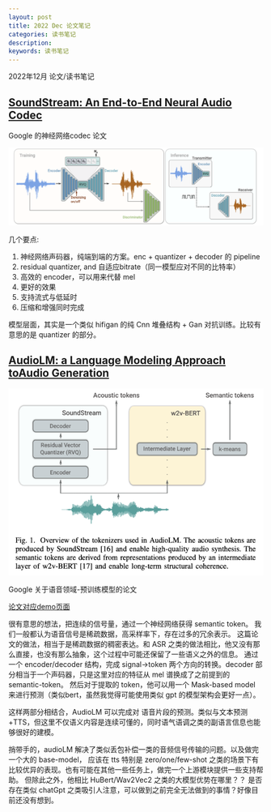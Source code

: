 ```yaml
---
layout: post
title: 2022 Dec 论文笔记
categories: 读书笔记
description: 
keywords: 读书笔记
---
```

2022年12月 论文/读书笔记



## [SoundStream: An End-to-End Neural Audio Codec](https://arxiv.org/pdf/2107.03312.pdf)

Google 的神经网络codec 论文

<div style="text-align: center"><img src="https://github.com/Liu-Feng-deeplearning/Liu-Feng-deeplearning.github.io/blob/master/images/posts/2022/2022-12-27-papers-codec.png?raw=true" width="800" /></div>

几个要点: 
1. 神经网络声码器，纯端到端的方案。enc + quantizer + decoder 的 pipeline
2. residual quantizer, and 自适应bitrate（同一模型应对不同的比特率）
3. 高效的 encoder，可以用来代替 mel 
4. 更好的效果
5. 支持流式与低延时
6. 压缩和增强同时完成

模型层面，其实是一个类似 hifigan 的纯 Cnn 堆叠结构 + Gan 对抗训练。比较有意思的是 quantizer 的部分。 

## [AudioLM: a Language Modeling Approach toAudio Generation](https://arxiv.org/pdf/2209.03143.pdf)

<div style="text-align: center"><img src="https://github.com/Liu-Feng-deeplearning/Liu-Feng-deeplearning.github.io/blob/master/images/posts/2022/2022-12-28-papers-audioLM.png?raw=true" width="600" /></div>

Google 关于语音领域-预训练模型的论文

[论文对应demo页面](https://google-research.github.io/seanet/audiolm/examples/)

很有意思的想法，把连续的信号量，通过一个神经网络获得 semantic token。
我们一般都认为语音信号是稀疏数据，高采样率下，存在过多的冗余表示。
这篇论文的做法，相当于是稀疏数据的稠密表达。和 ASR 之类的做法相比，他又没有那么直接，也没有那么抽象，这个过程中可能还保留了一些语义之外的信息。
通过一个 encoder/decoder 结构，完成 signal->token 两个方向的转换。decoder 部分相当于一个声码器，只是这里对应的特征从 mel 谱换成了之前提到的 semantic-token。
然后对于提取的 token，他可以用一个 Mask-based model 来进行预测（类似bert，虽然我觉得可能使用类似 gpt 的模型架构会更好一点）。

这样两部分相结合，AudioLM 可以完成对 语音片段的预测。类似与文本预测+TTS，但这里不仅语义内容是连续可懂的，同时语气语调之类的副语言信息也能够很好的建模。

捎带手的，audioLM 解决了类似丢包补偿一类的音频信号传输的问题。以及做完一个大的 base-model，
应该在 tts 特别是 zero/one/few-shot 之类的场景下有比较优异的表现。也有可能在其他一些任务上，做完一个上游模块提供一些支持帮助。
但除此之外，他相比 HuBert/Wav2Vec2 之类的大模型优势在哪里？？
是否存在类似 chatGpt 之类吸引人注意，可以做到之前完全无法做到的事情？好像目前还没有想到。 

